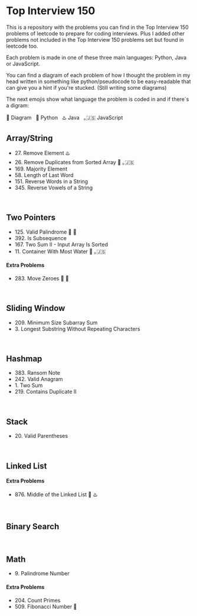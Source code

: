 <h1>Top Interview 150</h1>
<p>This is a repository with the problems you can find in the Top Interview 150 problems of leetcode to prepare for coding interviews.
Plus I added other problems not included in the Top Interview 150 problems set but found in leetcode too.</p>
<p>Each problem is made in one of these three main languages: Python, Java or JavaScript.</p>
<p>You can find a diagram of each problem of how I thought the problem in my head written in something like
python/pseudocode to be easy-readable that can give you a hint if you're stucked. (Still writing some diagrams)</p>
<p>The next emojis show what language the problem is coded in and if there´s a digram:</p>
<span>📝 Diagram</span>&nbsp;&nbsp;
<span>🐍 Python</span>&nbsp;&nbsp;
<span>♨️ Java</span>&nbsp;&nbsp;
<span>｡🇯‌🇸‌ JavaScript</span>&nbsp;&nbsp;
<br>

<h2>Array/String</h2>
<ul>
  <li>27. Remove Element ♨️</li>
  <li>26. Remove Duplicates from Sorted Array 🐍 ｡🇯‌🇸</li>
  <li>169. Majority Element</li>
  <li>58. Length of Last Word</li>
  <li>151. Reverse Words in a String</li>
  <li>345. Reverse Vowels of a String</li>
</ul>
<br>

<h2>Two Pointers</h2>
<ul>
  <li>125. Valid Palindrome 📝 🐍</li>
  <li>392. Is Subsequence</li>
  <li>167. Two Sum II - Input Array Is Sorted</li>
  <li>11. Container With Most Water 🐍 ｡🇯‌🇸</li>
</ul>
<h4>Extra Problems</h4>
<ul>
    <li>283. Move Zeroes 📝 🐍</li>
</ul>
<br>

<h2>Sliding Window</h2>
<ul>
  <li>209. Minimum Size Subarray Sum</li>
  <li>3. Longest Substring Without Repeating Characters</li>
</ul>
<br>

<h2>Hashmap</h2>
<ul>
  <li>383. Ransom Note</li>
  <li>242. Valid Anagram</li>
  <li>1. Two Sum</li>
  <li>219. Contains Duplicate II</li>
</ul>
<br>

<h2>Stack</h2>
<ul>
  <li>20. Valid Parentheses</li>
</ul>
<br>

<h2>Linked List</h2>
<h4>Extra Problems</h4>
<ul>
  <li>876. Middle of the Linked List 🐍 ♨️</li>
</ul>
<br>

<h2>Binary Search</h2>
<br>

<h2>Math</h2>
<ul>
  <li>9. Palindrome Number</li>
</ul>
<h4>Extra Problems</h4>
<ul>
  <li>204. Count Primes</li>
  <li>509. Fibonacci Number 🐍</li>
</ul>

